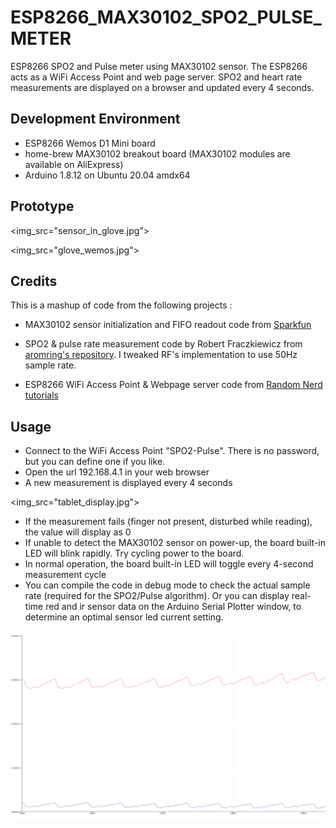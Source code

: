 # ESP8266_MAX30102_SPO2_PULSE_METER

ESP8266 SPO2 and Pulse meter using MAX30102 sensor. The ESP8266 acts as a WiFi Access Point and web page server. 
SPO2 and heart rate measurements are displayed on a browser and updated every 4 seconds.

## Development Environment

* ESP8266 Wemos D1 Mini board
* home-brew MAX30102 breakout board (MAX30102 modules are available on AliExpress)
* Arduino 1.8.12 on Ubuntu 20.04 amdx64

## Prototype

<img_src="sensor_in_glove.jpg">

<img_src="glove_wemos.jpg">


## Credits

This is a mashup of code from the following projects :

* MAX30102 sensor initialization and FIFO readout code from 
[Sparkfun](https://github.com/sparkfun/SparkFun_MAX3010x_Sensor_Library)

* SPO2 & pulse rate measurement code by Robert Fraczkiewicz from 
[aromring's repository](https://github.com/aromring/MAX30102_by_RF). I tweaked RF's implementation to use 50Hz sample rate. 

* ESP8266 WiFi Access Point & Webpage server code from [Random Nerd tutorials](https://randomnerdtutorials.com/esp8266-nodemcu-access-point-ap-web-server/)

## Usage

* Connect to the WiFi Access Point "SPO2-Pulse". There is no password, but you can define one if you like.
* Open the url 192.168.4.1 in your web browser
* A new measurement is displayed every 4 seconds

<img_src="tablet_display.jpg">

* If the measurement fails (finger not present, disturbed while reading), the value will display as 0
* If unable to detect the MAX30102 sensor on power-up, the board built-in LED will blink rapidly. Try cycling power to the board.
* In normal operation, the board built-in LED will toggle every 4-second measurement cycle
* You can compile the code in debug mode to check the actual sample rate (required for the SPO2/Pulse algorithm). Or you
can display real-time red and ir sensor data on the Arduino Serial Plotter window, to determine an optimal sensor led current setting.

<img src="waveform.png"/>


